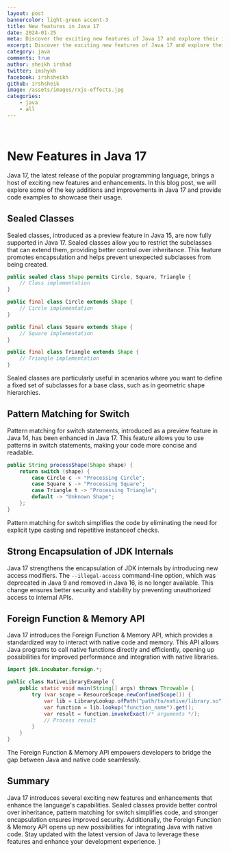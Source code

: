 ```yaml
---
layout: post
bannercolor: light-green accent-3
title: New features in Java 17
date: 2024-01-25
meta: Discover the exciting new features of Java 17 and explore their implementation in various scenarios. Dive into code examples and learn how to leverage these enhancements for improved development efficiency and performance.
excerpt: Discover the exciting new features of Java 17 and explore their implementation in various scenarios. Dive into code examples and learn how to leverage these enhancements for improved development efficiency and performance.
category: java
comments: true
author: sheikh irshad
twitter: imshykh
facebook: irshsheikh
github: irshsheik
image: /assets/images/rxjs-effects.jpg
categories:
    - java
    - all
---
```

 &nbsp;
# New Features in Java 17

Java 17, the latest release of the popular programming language, brings a host of exciting new features and enhancements. In this blog post, we will explore some of the key additions and improvements in Java 17 and provide code examples to showcase their usage.

## Sealed Classes

Sealed classes, introduced as a preview feature in Java 15, are now fully supported in Java 17. Sealed classes allow you to restrict the subclasses that can extend them, providing better control over inheritance. This feature promotes encapsulation and helps prevent unexpected subclasses from being created.

```java
public sealed class Shape permits Circle, Square, Triangle {
    // Class implementation
}

public final class Circle extends Shape {
    // Circle implementation
}

public final class Square extends Shape {
    // Square implementation
}

public final class Triangle extends Shape {
    // Triangle implementation
}
```

Sealed classes are particularly useful in scenarios where you want to define a fixed set of subclasses for a base class, such as in geometric shape hierarchies.

## Pattern Matching for Switch

Pattern matching for switch statements, introduced as a preview feature in Java 14, has been enhanced in Java 17. This feature allows you to use patterns in switch statements, making your code more concise and readable.

```java
public String processShape(Shape shape) {
    return switch (shape) {
        case Circle c -> "Processing Circle";
        case Square s -> "Processing Square";
        case Triangle t -> "Processing Triangle";
        default -> "Unknown Shape";
    };
}
```

Pattern matching for switch simplifies the code by eliminating the need for explicit type casting and repetitive instanceof checks.

## Strong Encapsulation of JDK Internals

Java 17 strengthens the encapsulation of JDK internals by introducing new access modifiers. The `--illegal-access` command-line option, which was deprecated in Java 9 and removed in Java 16, is no longer available. This change ensures better security and stability by preventing unauthorized access to internal APIs.

## Foreign Function & Memory API

Java 17 introduces the Foreign Function & Memory API, which provides a standardized way to interact with native code and memory. This API allows Java programs to call native functions directly and efficiently, opening up possibilities for improved performance and integration with native libraries.

```java
import jdk.incubator.foreign.*;

public class NativeLibraryExample {
    public static void main(String[] args) throws Throwable {
        try (var scope = ResourceScope.newConfinedScope()) {
            var lib = LibraryLookup.ofPath("path/to/native/library.so");
            var function = lib.lookup("function_name").get();
            var result = function.invokeExact(/* arguments */);
            // Process result
        }
    }
}
```

The Foreign Function & Memory API empowers developers to bridge the gap between Java and native code seamlessly.

## Summary

Java 17 introduces several exciting new features and enhancements that enhance the language's capabilities. Sealed classes provide better control over inheritance, pattern matching for switch simplifies code, and stronger encapsulation ensures improved security. Additionally, the Foreign Function & Memory API opens up new possibilities for integrating Java with native code. Stay updated with the latest version of Java to leverage these features and enhance your development experience.
}